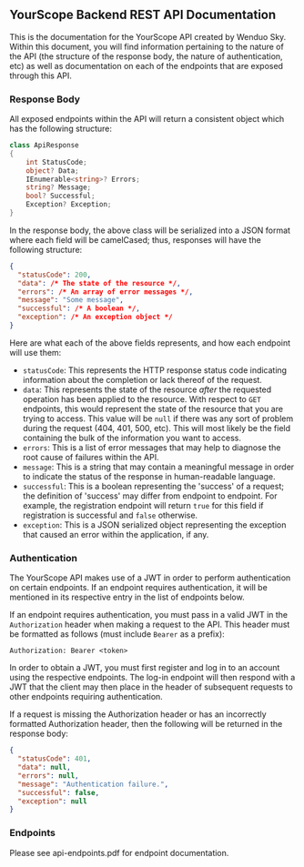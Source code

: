 ## YourScope Backend REST API Documentation
This is the documentation for the YourScope API created by Wenduo Sky. Within this document, you will find information pertaining to the nature of the API (the structure of the response body, the nature of authentication, etc) as well as documentation on each of the endpoints that are exposed through this API.

### Response Body

All exposed endpoints within the API will return a consistent object which has the following structure:

```csharp
class ApiResponse
{
    int StatusCode;
    object? Data;
    IEnumerable<string>? Errors;
    string? Message;
    bool? Successful;
    Exception? Exception;
}
```

In the response body, the above class will be serialized into a JSON format where each field will be camelCased; thus, responses will have the following structure:

```json
{
  "statusCode": 200,
  "data": /* The state of the resource */,
  "errors": /* An array of error messages */,
  "message": "Some message",
  "successful": /* A boolean */,
  "exception": /* An exception object */
}
```

Here are what each of the above fields represents, and how each endpoint will use them:

- `statusCode`: This represents the HTTP response status code indicating information about the completion or lack thereof of the request.
- `data`: This represents the state of the resource _after_ the requested operation has been applied to the resource. With respect to `GET` endpoints, this would represent the state of the resource that you are trying to access. This value will be `null` if there was any sort of problem during the request (404, 401, 500, etc). This will most likely be the field containing the bulk of the information you want to access.
- `errors`: This is a list of error messages that may help to diagnose the root cause of failures within the API.
- `message`: This is a string that may contain a meaningful message in order to indicate the status of the response in human-readable language.
- `successful`: This is a boolean representing the 'success' of a request; the definition of 'success' may differ from endpoint to endpoint. For example, the registration endpoint will return `true` for this field if registration is successful and `false` otherwise.
- `exception`: This is a JSON serialized object representing the exception that caused an error within the application, if any.

### Authentication

The YourScope API makes use of a JWT in order to perform authentication on certain endpoints. If an endpoint requires authentication, it will be mentioned in its respective entry in the list of endpoints below.

If an endpoint requires authentication, you must pass in a valid JWT in the `Authorization` header when making a request to the API. This header must be formatted as follows (must include `Bearer` as a prefix):

```http
Authorization: Bearer <token>
```

In order to obtain a JWT, you must first register and log in to an account using the respective endpoints. The log-in endpoint will then respond with a JWT that the client may then place in the header of subsequent requests to other endpoints requiring authentication.

If a request is missing the Authorization header or has an incorrectly formatted Authorization header, then the following will be returned in the response body:

```json
{
  "statusCode": 401,
  "data": null,
  "errors": null,
  "message": "Authentication failure.",
  "successful": false,
  "exception": null
}
```

### Endpoints
Please see api-endpoints.pdf for endpoint documentation.
